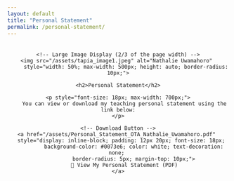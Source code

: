 ```yaml
---
layout: default
title: "Personal Statement"
permalink: /personal-statement/
---
```


<div style="display: flex; justify-content: center; align-items: center; flex-direction: column; text-align: center; margin: 20px auto; max-width: 800px;">
    
    <!-- Large Image Display (2/3 of the page width) -->
    <img src="/assets/tapia_image1.jpeg" alt="Nathalie Uwamahoro" 
         style="width: 50%; max-width: 500px; height: auto; border-radius: 10px;">

    <h2>Personal Statement</h2>
    
    <p style="font-size: 18px; max-width: 700px;">
        You can view or download my teaching personal statement using the link below:
    </p>

    <!-- Download Button -->
    <a href="/assets/Personal_Statement_OTA_Nathalie_Uwamahoro.pdf" 
       style="display: inline-block; padding: 12px 20px; font-size: 18px; 
              background-color: #0073e6; color: white; text-decoration: none; 
              border-radius: 5px; margin-top: 10px;">
        📄 View My Personal Statement (PDF)
    </a>

</div>
